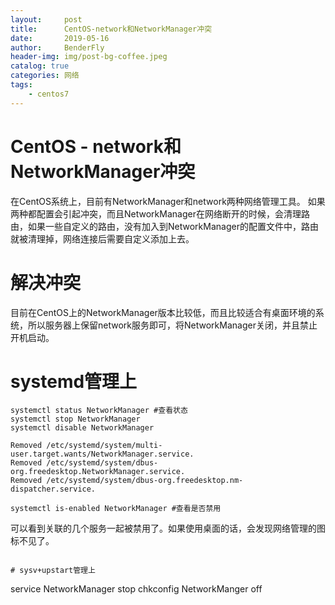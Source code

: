 ```yaml
---
layout:     post
title:      CentOS-network和NetworkManager冲突
date:       2019-05-16
author:     BenderFly
header-img: img/post-bg-coffee.jpeg
catalog: true
categories: 网络
tags:
    - centos7
---
```


# CentOS - network和NetworkManager冲突
在CentOS系统上，目前有NetworkManager和network两种网络管理工具。
如果两种都配置会引起冲突，而且NetworkManager在网络断开的时候，会清理路由，如果一些自定义的路由，没有加入到NetworkManager的配置文件中，路由就被清理掉，网络连接后需要自定义添加上去。

# 解决冲突


目前在CentOS上的NetworkManager版本比较低，而且比较适合有桌面环境的系统，所以服务器上保留network服务即可，将NetworkManager关闭，并且禁止开机启动。


# systemd管理上
```
systemctl status NetworkManager #查看状态
systemctl stop NetworkManager
systemctl disable NetworkManager

Removed /etc/systemd/system/multi-user.target.wants/NetworkManager.service.
Removed /etc/systemd/system/dbus-org.freedesktop.NetworkManager.service.
Removed /etc/systemd/system/dbus-org.freedesktop.nm-dispatcher.service.

systemctl is-enabled NetworkManager #查看是否禁用
```

可以看到关联的几个服务一起被禁用了。如果使用桌面的话，会发现网络管理的图标不见了。
```

# sysv+upstart管理上
```
service NetworkManager stop
chkconfig NetworkManger off
```
